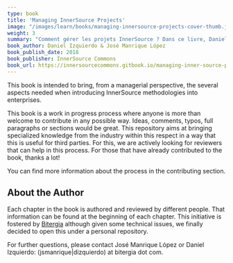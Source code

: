 ```yaml
---
type: book
title: 'Managing InnerSource Projects'
image: "/images/learn/books/managing-innersource-projects-cover-thumb.jpg"
weight: 3
summary: "Comment gérer les projets InnerSource ? Dans ce livre, Daniel Izquierdo et José Manrique López expliquent l'infrastructure de base ainsi que les métriques qui sont utiles lors de l'introduction des méthodologies InnerSource dans une entreprise."
book_author: Daniel Izquierdo & José Manrique López
book_publish_date: 2018
book_publisher: InnerSource Commons
book_url: https://innersourcecommons.gitbook.io/managing-inner-source-projects/
---
```


This book is intended to bring, from a managerial perspective, the several aspects needed when introducing InnerSource methodologies into enterprises.

This book is a work in progress process where anyone is more than welcome to contribute in any possible way. Ideas, comments, typos, full paragraphs or sections would be great. This repository aims at bringing specialized knowledge from the industry within this respect in a way that this is useful for third parties. For this, we are actively looking for reviewers that can help in this process. For those that have already contributed to the book, thanks a lot!

You can find more information about the process in the contributing section.

## About the Author

Each chapter in the book is authored and reviewed by different people. That information can be found at the beginning of each chapter. This initiative is fostered by [Bitergia](https://bitergia.com/) although given some technical issues, we finally decided to open this under a personal repository.

For further questions, please contact José Manrique López or Daniel Izquierdo: (jsmanrique|dizquierdo) at bitergia dot com.
